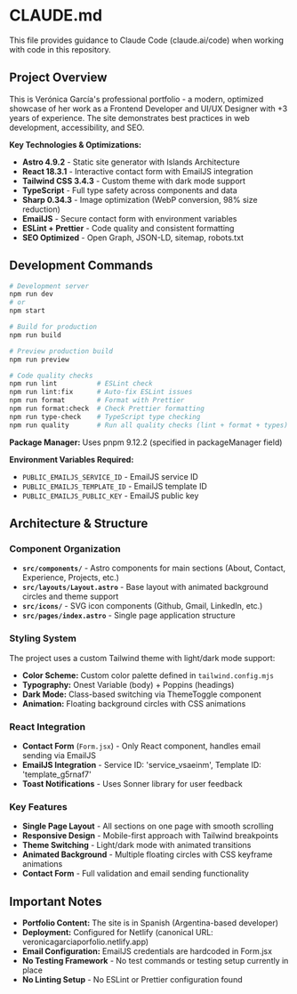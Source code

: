 # CLAUDE.md

This file provides guidance to Claude Code (claude.ai/code) when working with code in this repository.

## Project Overview

This is Verónica García's professional portfolio - a modern, optimized showcase of her work as a Frontend Developer and UI/UX Designer with +3 years of experience. The site demonstrates best practices in web development, accessibility, and SEO.

**Key Technologies & Optimizations:**

- **Astro 4.9.2** - Static site generator with Islands Architecture
- **React 18.3.1** - Interactive contact form with EmailJS integration
- **Tailwind CSS 3.4.3** - Custom theme with dark mode support
- **TypeScript** - Full type safety across components and data
- **Sharp 0.34.3** - Image optimization (WebP conversion, 98% size reduction)
- **EmailJS** - Secure contact form with environment variables
- **ESLint + Prettier** - Code quality and consistent formatting
- **SEO Optimized** - Open Graph, JSON-LD, sitemap, robots.txt

## Development Commands

```bash
# Development server
npm run dev
# or
npm start

# Build for production
npm run build

# Preview production build
npm run preview

# Code quality checks
npm run lint          # ESLint check
npm run lint:fix      # Auto-fix ESLint issues
npm run format        # Format with Prettier
npm run format:check  # Check Prettier formatting
npm run type-check    # TypeScript type checking
npm run quality       # Run all quality checks (lint + format + types)
```

**Package Manager:** Uses pnpm 9.12.2 (specified in packageManager field)

**Environment Variables Required:**

- `PUBLIC_EMAILJS_SERVICE_ID` - EmailJS service ID
- `PUBLIC_EMAILJS_TEMPLATE_ID` - EmailJS template ID
- `PUBLIC_EMAILJS_PUBLIC_KEY` - EmailJS public key

## Architecture & Structure

### Component Organization

- **`src/components/`** - Astro components for main sections (About, Contact, Experience, Projects, etc.)
- **`src/layouts/Layout.astro`** - Base layout with animated background circles and theme support
- **`src/icons/`** - SVG icon components (Github, Gmail, LinkedIn, etc.)
- **`src/pages/index.astro`** - Single page application structure

### Styling System

The project uses a custom Tailwind theme with light/dark mode support:

- **Color Scheme:** Custom color palette defined in `tailwind.config.mjs`
- **Typography:** Onest Variable (body) + Poppins (headings)
- **Dark Mode:** Class-based switching via ThemeToggle component
- **Animation:** Floating background circles with CSS animations

### React Integration

- **Contact Form** (`Form.jsx`) - Only React component, handles email sending via EmailJS
- **EmailJS Integration** - Service ID: 'service_vsaeinm', Template ID: 'template_g5rnaf7'
- **Toast Notifications** - Uses Sonner library for user feedback

### Key Features

- **Single Page Layout** - All sections on one page with smooth scrolling
- **Responsive Design** - Mobile-first approach with Tailwind breakpoints
- **Theme Switching** - Light/dark mode with animated transitions
- **Animated Background** - Multiple floating circles with CSS keyframe animations
- **Contact Form** - Full validation and email sending functionality

## Important Notes

- **Portfolio Content:** The site is in Spanish (Argentina-based developer)
- **Deployment:** Configured for Netlify (canonical URL: veronicagarciaporfolio.netlify.app)
- **Email Configuration:** EmailJS credentials are hardcoded in Form.jsx
- **No Testing Framework** - No test commands or testing setup currently in place
- **No Linting Setup** - No ESLint or Prettier configuration found
